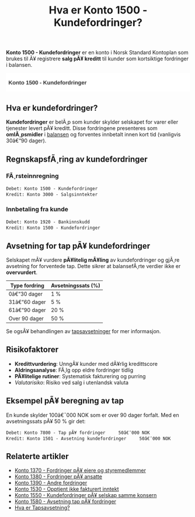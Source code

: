 ﻿---
title: "Hva er Konto 1500 - Kundefordringer?"
meta_title: "1500-kundefordringer"
meta_description: '**Konto 1500 - Kundefordringer** er en konto i Norsk Standard Kontoplan som brukes til Ã¥ registrere **salg pÃ¥ kreditt** til kunder som kortsiktige fordringer ...'
slug: 1500-kundefordringer
type: blog
layout: pages/single
---

**Konto 1500 - Kundefordringer** er en konto i Norsk Standard Kontoplan som brukes til Ã¥ registrere **salg pÃ¥ kreditt** til kunder som kortsiktige fordringer i balansen.

![Illustrasjon av konto 1500 kundefordringer](1500-kundefordringer-image.svg)

## Hva er kundefordringer?

**Kundefordringer** er belÃ¸p som kunder skylder selskapet for varer eller tjenester levert pÃ¥ kreditt. Disse fordringene presenteres som **omlÃ¸psmidler** i [balansen](/blogs/regnskap/hva-er-balanseregnskap "Hva er Balanseregnskap?") og forventes innbetalt innen kort tid (vanligvis 30â€“90 dager).

## RegnskapsfÃ¸ring av kundefordringer

### FÃ¸rsteinnregning

```plaintext
Debet: Konto 1500 - Kundefordringer
Kredit: Konto 3000 - Salgsinntekter
```

### Innbetaling fra kunde

```plaintext
Debet: Konto 1920 - Bankinnskudd
Kredit: Konto 1500 - Kundefordringer
```

## Avsetning for tap pÃ¥ kundefordringer

Selskapet mÃ¥ vurdere **pÃ¥litelig mÃ¥ling** av kundefordringer og gjÃ¸re avsetning for forventede tap. Dette sikrer at balansefÃ¸rte verdier ikke er **overvurdert**.

| Type fordring   | Avsetningssats (%) |
|-----------------|--------------------|
| 0â€“30 dager      | 1 %                |
| 31â€“60 dager     | 5 %                |
| 61â€“90 dager     | 20 %               |
| Over 90 dager   | 50 %               |

Se ogsÃ¥ behandlingen av [tapsavsetninger](/blogs/regnskap/tap-pa-fordring "Hva er Tapsavsetning? Behandling av fordringer") for mer informasjon.

## Risikofaktorer

* **Kredittvurdering**: UnngÃ¥ kunder med dÃ¥rlig kredittscore
* **Aldringsanalyse**: FÃ¸lg opp eldre fordringer tidlig
* **PÃ¥litelige rutiner**: Systematisk fakturering og purring
* *Valutarisiko*: Risiko ved salg i utenlandsk valuta

## Eksempel pÃ¥ beregning av tap

En kunde skylder 100â€¯000 NOK som er over 90 dager forfalt. Med en avsetningssats pÃ¥ 50 % gir det:

```plaintext
Debet: Konto 7800 - Tap pÃ¥ fordringer     50â€¯000 NOK
Kredit: Konto 1501 - Avsetning kundefordringer     50â€¯000 NOK
```

## Relaterte artikler

* [Konto 1370 - Fordringer pÃ¥ eiere og styremedlemmer](/blogs/kontoplan/1370-fordringer-pa-eiere-og-styremedlemmer "Konto 1370 - Fordringer pÃ¥ eiere og styremedlemmer")
* [Konto 1380 - Fordringer pÃ¥ ansatte](/blogs/kontoplan/1380-fordringer-pa-ansatte "Konto 1380 - Fordringer pÃ¥ ansatte")
* [Konto 1390 - Andre fordringer](/blogs/kontoplan/1390-andre-fordringer "Konto 1390 - Andre fordringer")
* [Konto 1530 - Opptjent ikke fakturert inntekt](/blogs/kontoplan/1530-opptjent-ikke-fakturert-inntekt "Konto 1530 - Opptjent ikke fakturert inntekt")
* [Konto 1550 - Kundefordringer pÃ¥ selskap samme konsern](/blogs/kontoplan/1550-kundefordringer-pa-selskap-samme-konsern "Konto 1550 - Kundefordringer pÃ¥ selskap samme konsern")
* [Konto 1580 - Avsetning tap pÃ¥ fordringer](/blogs/kontoplan/1580-avsetning-tap-pa-fordringer "Konto 1580 - Avsetning tap pÃ¥ fordringer")
* [Hva er Tapsavsetning?](/blogs/regnskap/tap-pa-fordring "Hva er Tapsavsetning? Behandling av fordringer")

